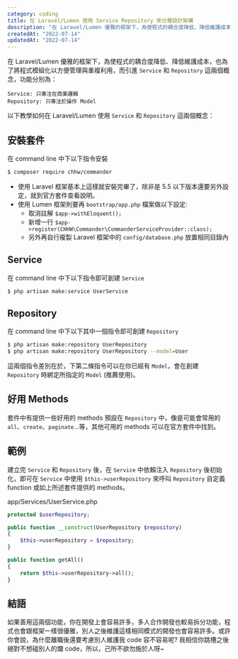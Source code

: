 ```yaml
---
category: coding
title: 在 Laravel/Lumen 使用 Service Repository 來分層設計架構
description: "在 Laravel/Lumen 優雅的框架下，為使程式的耦合度降低、降低維護成本，也為了將程式模組化以方便管理"
createdAt: "2022-07-14"
updatedAt: "2022-07-14"
---
```


在 Laravel/Lumen 優雅的框架下，為使程式的耦合度降低、降低維護成本，也為了將程式模組化以方便管理與重複利用，而引進 `Service` 和 `Repository` 這兩個概念，功能分別為：
```
Service: 只專注在商業邏輯
Repository: 只專注於操作 Model 
```

以下教學如何在 Laravel/Lumen 使用 `Service` 和 `Repository` 這兩個概念：

## 安裝套件
在 command line 中下以下指令安裝
```sh
$ composer require chhw/commander
```
* 使用 Laravel 框架基本上這樣就安裝完畢了，除非是 5.5 以下版本還要另外設定，就到官方套件查看說明。
* 使用 Lumen 框架則要再 `bootstrap/app.php` 檔案做以下設定:
  * 取消註解 `$app->withEloquent();`
  * 新增一行 `$app->register(CHHW\Commander\CommanderServiceProvider::class);`
  * 另外再自行複製 Laravel 框架中的 `config/database.php` 放置相同目錄內

## Service

在 command line 中下以下指令即可創建 `Service`
```sh
$ php artisan make:service UserService
```

## Repository

在 command line 中下以下其中一個指令即可創建 `Repository`
```bash
$ php artisan make:repository UserRepository
$ php artisan make:repository UserRepository --model=User
```
這兩個指令差別在於，下第二條指令可以在你已經有 `Model`，會在創建 `Repository` 時綁定所指定的 `Model` (推薦使用)。

## 好用 Methods

套件中有提供一些好用的 methods 預設在 `Repository` 中，像是可能會常用的 `all`、`create`、`paginate`...等，其他可用的 methods 可以在官方套件中找到。

## 範例

建立完 `Service` 和 `Repository` 後，在 `Service` 中依賴注入 `Repository` 後初始化，即可在 `Service` 中使用 `$this->userRepository` 來呼叫 `Repository` 自定義 function 或如上所述套件提供的 methods。

app/Services/UserService.php

```php
protected $userRepository;

public function __construct(UserRepository $repository)
{
    $this->userRepository = $repository;
}

public function getAll()
{
    return $this->userRepository->all();
}
```

## 結語

如果善用這兩個功能，你在開發上會容易許多，多人合作開發也較易拆分功能，程式也會跟框架一樣很優雅，別人之後維護這樣相同模式的開發也會容易許多。或許你會說，為什麼離職後還要考慮別人維護我 code 容不容易呢? 我相信你跳槽之後絕對不想碰別人的爛 code，所以，己所不欲勿施於人呀~ 
